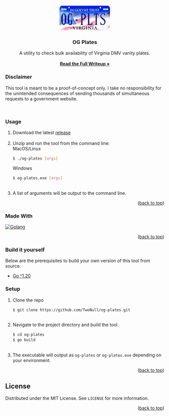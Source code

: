 <br />
<div align="center">
  <a href="https://github.com/twonull/og-plates">
    <img src="https://raw.githubusercontent.com/TwoNull/og-plates/main/icon.png" alt="" width="160" height="80">
  </a>

<h3 align="center">OG Plates</h3>
  <p align="center">
    A utility to check bulk availability of Virginia DMV vanity plates.
    <br />
    <br />
    <a href="https://nullptrs.co/" target="_blank" rel="noopener noreferrer"><strong>Read the Full Writeup »</strong></a>
    <br />
  </p>
</div>


### Disclaimer

This tool is meant to be a proof-of-concept only. I take no responsibility for the unintended consequences of sending thousands of simultaneous requests to a government website.

<br />

### Usage

1. Download the latest [release](https://github.com/TwoNull/og-plates/releases)
   <br />
   <br />
2. Unzip and run the tool from the command line:
   \
   MacOS/Linux
   ```sh
   $ ./og-plates [args]
   ```
   Windows
   ```bash
   $ og-plates.exe [args]
   ```
   <br />
3. A list of arguments will be output to the command line.

<p align="right">(<a href="#readme-top">back to top</a>)</p>



### Made With

[![Golang][Golang]][Go-url]

<p align="right">(<a href="#readme-top">back to top</a>)</p>

### Build it yourself

Below are the prerequisites to build your own version of this tool from source.
* [Go ^1.20](https://go.dev/dl/)

### Setup

1. Clone the repo
   ```sh
   $ git clone https://github.com/TwoNull/og-plates.git
   ```
   <br />
2. Navigate to the project directory and build the tool
   ```sh
   $ cd og-plates
   $ go build
   ```
   <br />
3. The executable will output as `og-plates` or `og-plates.exe` depending on your environment.

<p align="right">(<a href="#readme-top">back to top</a>)</p>


<!-- LICENSE -->
## License

Distributed under the MIT License. See `LICENSE` for more information.

<p align="right">(<a href="#readme-top">back to top</a>)</p>


<!-- MARKDOWN LINKS & IMAGES -->
[Golang]: https://shields.io/badge/Golang-5DC9E2?style=for-the-badge&logo=Go&logoColor=FFF
[Go-url]: https://go.dev/
